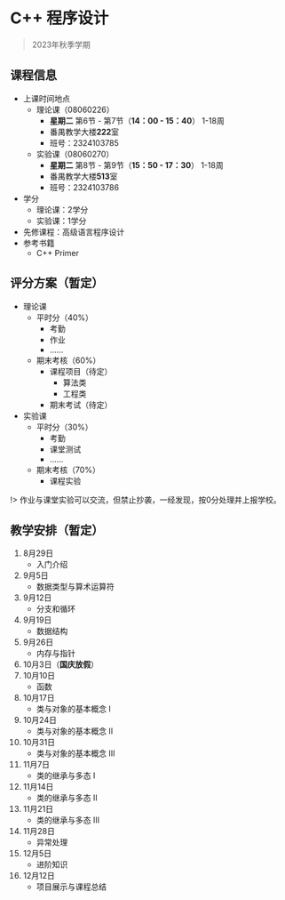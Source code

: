# C++ 程序设计

> 2023年秋季学期

## 课程信息
- 上课时间地点
  - 理论课（08060226）
    - **星期二** 第6节 - 第7节（**14：00 - 15：40**） 1-18周
    - 番禺教学大楼**222**室 
    - 班号：2324103785
  - 实验课（08060270）
    - **星期二** 第8节 - 第9节（**15：50 - 17：30**） 1-18周
    - 番禺教学大楼**513**室 
    - 班号：2324103786
- 学分
  - 理论课：2学分
  - 实验课：1学分
- 先修课程：高级语言程序设计
- 参考书籍
  - C++ Primer


## 评分方案（暂定）
- 理论课
  - 平时分（40%）
    - 考勤
    - 作业
    - ……
  - 期末考核（60%）
    - 课程项目（待定）
      - 算法类
      - 工程类
    - 期末考试（待定）
- 实验课
  - 平时分（30%）
    - 考勤
    - 课堂测试
    - ……
  - 期末考核（70%）
    - 课程实验

!> 作业与课堂实验可以交流，但禁止抄袭，一经发现，按0分处理并上报学校。

## 教学安排（暂定）
1. 8月29日 
   - 入门介绍
2. 9月5日
   - 数据类型与算术运算符
3. 9月12日
   - 分支和循环
4. 9月19日
   - 数据结构
5. 9月26日
   - 内存与指针
6. 10月3日（**国庆放假**）
7. 10月10日
   - 函数
8. 10月17日
   - 类与对象的基本概念 I
9. 10月24日
   - 类与对象的基本概念 II
10. 10月31日
    - 类与对象的基本概念 III
11. 11月7日
    - 类的继承与多态 I
12. 11月14日
    - 类的继承与多态 II
13. 11月21日
    - 类的继承与多态 III
14. 11月28日
    - 异常处理
15. 12月5日
    - 进阶知识
16. 12月12日
    - 项目展示与课程总结